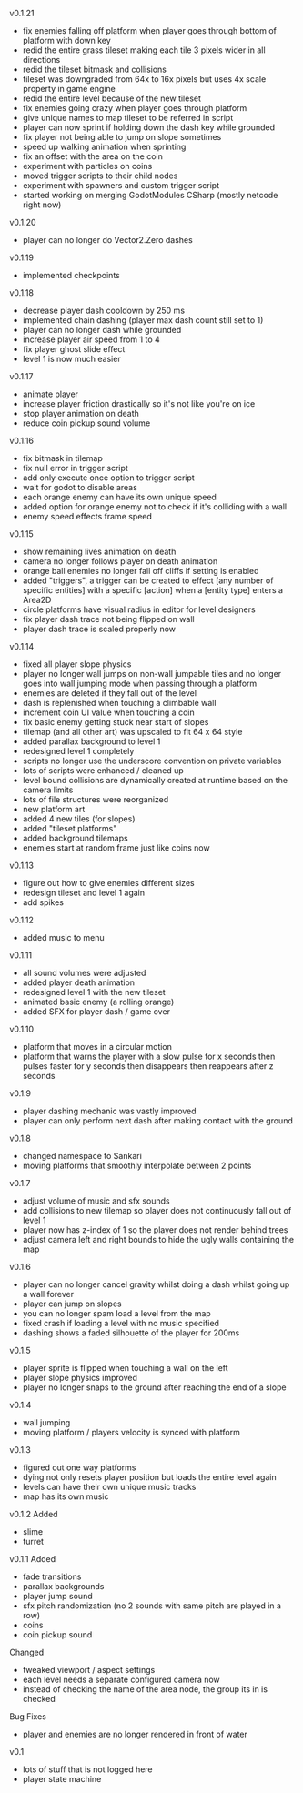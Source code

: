 v0.1.21
- fix enemies falling off platform when player goes through bottom of platform with down key
- redid the entire grass tileset making each tile 3 pixels wider in all directions
- redid the tileset bitmask and collisions
- tileset was downgraded from 64x to 16x pixels but uses 4x scale property in game engine
- redid the entire level because of the new tileset
- fix enemies going crazy when player goes through platform
- give unique names to map tileset to be referred in script
- player can now sprint if holding down the dash key while grounded
- fix player not being able to jump on slope sometimes
- speed up walking animation when sprinting
- fix an offset with the area on the coin
- experiment with particles on coins
- moved trigger scripts to their child nodes
- experiment with spawners and custom trigger script
- started working on merging GodotModules CSharp (mostly netcode right now)

v0.1.20
- player can no longer do Vector2.Zero dashes

v0.1.19
- implemented checkpoints

v0.1.18
- decrease player dash cooldown by 250 ms
- implemented chain dashing (player max dash count still set to 1)
- player can no longer dash while grounded
- increase player air speed from 1 to 4
- fix player ghost slide effect
- level 1 is now much easier 

v0.1.17
- animate player
- increase player friction drastically so it's not like you're on ice
- stop player animation on death
- reduce coin pickup sound volume 

v0.1.16
- fix bitmask in tilemap
- fix null error in trigger script
- add only execute once option to trigger script
- wait for godot to disable areas
- each orange enemy can have its own unique speed
- added option for orange enemy not to check if it's colliding with a wall
- enemy speed effects frame speed 

v0.1.15
- show remaining lives animation on death
- camera no longer follows player on death animation
- orange ball enemies no longer fall off cliffs if setting is enabled
- added "triggers", a trigger can be created to effect [any number of specific entities] with a specific [action] when a [entity type] enters a Area2D
- circle platforms have visual radius in editor for level designers
- fix player dash trace not being flipped on wall
- player dash trace is scaled properly now

v0.1.14
- fixed all player slope physics
- player no longer wall jumps on non-wall jumpable tiles and no longer goes into wall jumping mode when passing through a platform
- enemies are deleted if they fall out of the level
- dash is replenished when touching a climbable wall
- increment coin UI value when touching a coin
- fix basic enemy getting stuck near start of slopes
- tilemap (and all other art) was upscaled to fit 64 x 64 style
- added parallax background to level 1
- redesigned level 1 completely
- scripts no longer use the underscore convention on private variables
- lots of scripts were enhanced / cleaned up
- level bound collisions are dynamically created at runtime based on the camera limits
- lots of file structures were reorganized
- new platform art
- added 4 new tiles (for slopes)
- added "tileset platforms"
- added background tilemaps
- enemies start at random frame just like coins now

v0.1.13
- figure out how to give enemies different sizes
- redesign tileset and level 1 again
- add spikes

v0.1.12
- added music to menu 

v0.1.11
- all sound volumes were adjusted
- added player death animation
- redesigned level 1 with the new tileset
- animated basic enemy (a rolling orange)
- added SFX for player dash / game over

v0.1.10
- platform that moves in a circular motion
- platform that warns the player with a slow pulse for x seconds then pulses faster for y seconds then disappears then reappears after z seconds

v0.1.9
- player dashing mechanic was vastly improved
- player can only perform next dash after making contact with the ground

v0.1.8
- changed namespace to Sankari
- moving platforms that smoothly interpolate between 2 points

v0.1.7
- adjust volume of music and sfx sounds
- add collisions to new tilemap so player does not continuously fall out of level 1
- player now has z-index of 1 so the player does not render behind trees
- adjust camera left and right bounds to hide the ugly walls containing the map

v0.1.6
- player can no longer cancel gravity whilst doing a dash whilst going up a wall forever
- player can jump on slopes
- you can no longer spam load a level from the map
- fixed crash if loading a level with no music specified
- dashing shows a faded silhouette of the player for 200ms

v0.1.5
- player sprite is flipped when touching a wall on the left
- player slope physics improved
- player no longer snaps to the ground after reaching the end of a slope

v0.1.4
- wall jumping
- moving platform / players velocity is synced with platform 

v0.1.3
- figured out one way platforms
- dying not only resets player position but loads the entire level again
- levels can have their own unique music tracks
- map has its own music

v0.1.2
Added
- slime
- turret 

v0.1.1
Added
- fade transitions
- parallax backgrounds
- player jump sound
- sfx pitch randomization (no 2 sounds with same pitch are played in a row)
- coins
- coin pickup sound

Changed
- tweaked viewport / aspect settings
- each level needs a separate configured camera now
- instead of checking the name of the area node, the group its in is checked

Bug Fixes
- player and enemies are no longer rendered in front of water 

v0.1
- lots of stuff that is not logged here
- player state machine
